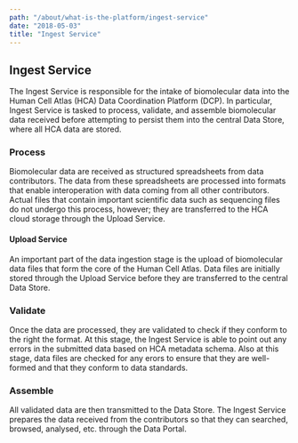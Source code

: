 ```yaml
---
path: "/about/what-is-the-platform/ingest-service"
date: "2018-05-03"
title: "Ingest Service"
---
```


## Ingest Service

The Ingest Service is responsible for the intake of biomolecular data into the Human Cell Atlas (HCA) Data Coordination Platform (DCP). In particular, Ingest Service is tasked to process, validate, and assemble biomolecular data received before attempting to persist them into the central Data Store, where all HCA data are stored.

### Process

Biomolecular data are received as structured spreadsheets from data contributors. The data from these spreadsheets are processed into formats that enable interoperation with data coming from all other contributors. Actual files that contain important scientific data such as sequencing files do not undergo this process, however; they are transferred to the HCA cloud storage through the Upload Service.

#### Upload Service

An important part of the data ingestion stage is the upload of biomolecular data files that form the core of the Human Cell Atlas. Data files are initially stored through the Upload Service before they are transferred to the central Data Store.

### Validate

Once the data are processed, they are validated to check if they conform to the right the format. At this stage, the Ingest Service is able to point out any errors in the submitted data based on HCA metadata schema. Also at this stage, data files are checked for any erors to ensure that they are well-formed and that they conform to data standards.

### Assemble

All validated data are then transmitted to the Data Store. The Ingest Service prepares the data received from the contributors so that they can searched, browsed, analysed, etc. through the Data Portal.

